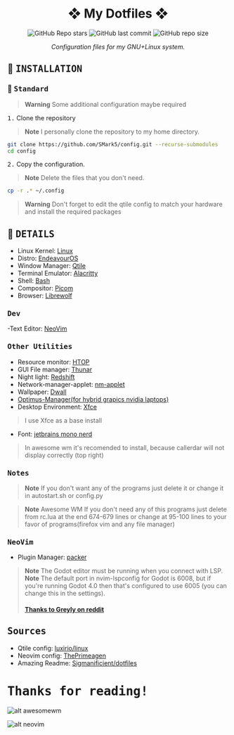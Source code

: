 <div align="center">

# ❖ My Dotfiles ❖

![GitHub Repo stars](https://img.shields.io/github/stars/SMark5/config?style=for-the-badge&labelColor=1B2330&color=807EDD) ![GitHub last commit](https://img.shields.io/github/last-commit/SMark5/config?style=for-the-badge&labelColor=1B2330&color=807EDD) ![GitHub repo size](https://img.shields.io/github/repo-size/SMark5/config?style=for-the-badge&labelColor=1B2330&color=807EDD)

*Configuration files for my GNU+Linux system.*

</div>


## :wrench: <samp>INSTALLATION</samp>

### :paperclip: <samp>Standard</samp>

> **Warning**
> Some additional configuration maybe required

<kbd>1.</kbd> Clone the repository

> **Note**
> I personally clone the repository to my home directory.
```bash
git clone https://github.com/SMark5/config.git --recurse-submodules
cd config
```
<kbd>2.</kbd> Copy the configuration.
> **Note**
> Delete the files that you don't need.
```bash
cp -r .* ~/.config
```
> **Warning**
> Don't forget to edit the qtile config to match your hardware and install the required packages


## :bookmark_tabs: <samp>DETAILS</samp>


- Linux Kernel: [Linux](https://www.kernel.org)
- Distro: [EndeavourOS](https://endeavouros.com)
- Window Manager: [Qtile](http://www.qtile.org)
- Terminal Emulator: [Alacritty](https://github.com/alacritty/alacritty)
- Shell: [Bash](https://www.gnu.org/software/bash)
- Compositor: [Picom](https://github.com/yshui/picom)
- Browser: [Librewolf](https://librewolf.net)

### <samp>Dev</samp>

-Text Editor: [NeoVim](https://neovim.io)

### <samp>Other Utilities</samp>

- Resource monitor: [HTOP](https://htop.dev)
- GUI File manager: [Thunar](https://docs.xfce.org/xfce/thunar/start)
- Night light: [Redshift](https://wiki.archlinux.org/title/redshift)
- Network-manager-applet: [nm-applet](https://wiki.archlinux.org/title/NetworkManager)
- Wallpaper: [Dwall](https://github.com/adi1090x/dynamic-wallpaper)
- [Optimus-Manager(for hybrid grapics nvidia laptops)](https://wiki.archlinux.org/title/NVIDIA_Optimus#Using_optimus-manager)
- Desktop Environment: [Xfce](https://www.xfce.org)
> I use Xfce as a base install
- Font: [jetbrains mono nerd](https://www.jetbrains.com/lp/mono)
> In awesome wm it's recomended to install, because callerdar will not display correctly (top right)
### <samp>Notes</samp>
> **Note**
> If you don't want any of the programs just delete it or change it in autostart.sh or config.py   

> **Note**
>Awesome WM If you don't need any of this programs just delete from rc.lua at the end 674-679 lines or change at 95-100 lines to your favor of programs(firefox vim and any file manager)

### <samp>NeoVim</samp>

- Plugin Manager: [packer](https://github.com/wbthomason/packer.nvim)

> **Note**
> The Godot editor must be running when you connect with LSP.
> **Note**
> The default port in nvim-lspconfig for Godot is 6008, but if you're running Godot 4.0 then that's configured to use 6005 (you can change this in the  settings).<br>
> #### [Thanks to Greyly on reddit](https://www.reddit.com/r/godot/comments/sexkij/state_of_neovim_support_in_2022)

## <samp>Sources</samp>

- Qtile config: [luxirio/linux](https://github.com/luxirio/linux/tree/master/arco_dotfiles)
- Neovim config: [ThePrimeagen](https://www.youtube.com/@ThePrimeagen)
- Amazing Readme: [Sigmanificient/dotfiles](https://github.com/Sigmanificient/dotfiles)

# <samp>Thanks for reading!</samp>

![alt awesomewm](https://github.com/SMark5/config/blob/main/images/AwesomeWM.png)

![alt neovim](https://github.com/SMark5/config/blob/main/images/NeoVim.png)
